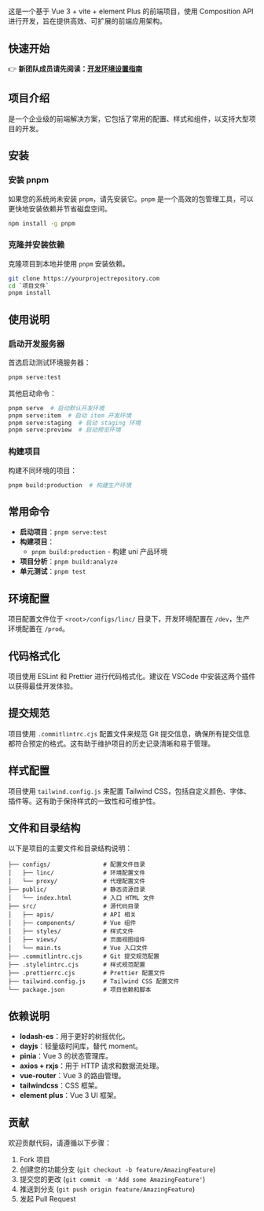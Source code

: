 # 

这是一个基于 Vue 3 + vite + element Plus 的前端项目，使用 Composition API 进行开发，旨在提供高效、可扩展的前端应用架构。

## 快速开始

👉 **新团队成员请先阅读：[开发环境设置指南](docs/DEV_SETUP.md)**

## 项目介绍

是一个企业级的前端解决方案，它包括了常用的配置、样式和组件，以支持大型项目的开发。

## 安装

### 安装 pnpm

如果您的系统尚未安装 `pnpm`，请先安装它。`pnpm` 是一个高效的包管理工具，可以更快地安装依赖并节省磁盘空间。

```bash
npm install -g pnpm
```

### 克隆并安装依赖

克隆项目到本地并使用 `pnpm` 安装依赖。

```bash
git clone https://yourprojectrepository.com
cd `项目文件`
pnpm install
```

## 使用说明

### 启动开发服务器

首选启动测试环境服务器：

```bash
pnpm serve:test
```

其他启动命令：

```bash
pnpm serve  # 启动默认开发环境
pnpm serve:item  # 启动 item 开发环境
pnpm serve:staging  # 启动 staging 环境
pnpm serve:preview  # 启动预览环境
```

### 构建项目

构建不同环境的项目：

```bash
pnpm build:production  # 构建生产环境
```

## 常用命令

- **启动项目**：`pnpm serve:test`
- **构建项目**：
  - `pnpm build:production` - 构建 uni 产品环境
- **项目分析**：`pnpm build:analyze`
- **单元测试**：`pnpm test`

## 环境配置

项目配置文件位于 `<root>/configs/linc/` 目录下，开发环境配置在 `/dev`，生产环境配置在 `/prod`。

## 代码格式化

项目使用 ESLint 和 Prettier 进行代码格式化。建议在 VSCode 中安装这两个插件以获得最佳开发体验。

## 提交规范

项目使用 `.commitlintrc.cjs` 配置文件来规范 Git 提交信息，确保所有提交信息都符合预定的格式。这有助于维护项目的历史记录清晰和易于管理。

## 样式配置

项目使用 `tailwind.config.js` 来配置 Tailwind CSS，包括自定义颜色、字体、插件等。这有助于保持样式的一致性和可维护性。

## 文件和目录结构

以下是项目的主要文件和目录结构说明：

```
├── configs/               # 配置文件目录
│   ├── linc/              # 环境配置文件
│   └── proxy/             # 代理配置文件
├── public/                # 静态资源目录
│   └── index.html         # 入口 HTML 文件
├── src/                   # 源代码目录
│   ├── apis/              # API 相关
│   ├── components/        # Vue 组件
│   ├── styles/            # 样式文件
│   ├── views/             # 页面视图组件
│   └── main.ts            # Vue 入口文件
├── .commitlintrc.cjs      # Git 提交规范配置
├── .stylelintrc.cjs       # 样式规范配置
├── .prettierrc.cjs        # Prettier 配置文件
├── tailwind.config.js     # Tailwind CSS 配置文件
└── package.json           # 项目依赖和脚本
```

## 依赖说明

- **lodash-es**：用于更好的树摇优化。
- **dayjs**：轻量级时间库，替代 moment。
- **pinia**：Vue 3 的状态管理库。
- **axios + rxjs**：用于 HTTP 请求和数据流处理。
- **vue-router**：Vue 3 的路由管理。
- **tailwindcss**：CSS 框架。
- **element plus**：Vue 3 UI 框架。

## 贡献

欢迎贡献代码，请遵循以下步骤：

1. Fork 项目
2. 创建您的功能分支 (`git checkout -b feature/AmazingFeature`)
3. 提交您的更改 (`git commit -m 'Add some AmazingFeature'`)
4. 推送到分支 (`git push origin feature/AmazingFeature`)
5. 发起 Pull Request

